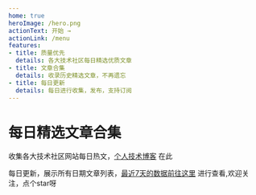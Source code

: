 ```yaml
---
home: true
heroImage: /hero.png
actionText: 开始 →
actionLink: /menu
features:
- title: 质量优先
  details: 各大技术社区每日精选优质文章
- title: 文章合集
  details: 收录历史精选文章，不再遗忘
- title: 每日更新
  details: 每日进行收集，发布，支持订阅
---
```


# 每日精选文章合集
收集各大技术社区网站每日热文，[个人技术博客](https://github.com/dravenww/blob) 在此

每日更新，展示所有日期文章列表，[最近7天的数据前往这里](https://github.com/dravenww/curated-article) 进行查看,欢迎关注，点个star呀